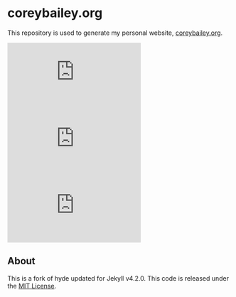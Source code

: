 coreybailey.org 
===============

This repository is used to generate my personal website, [coreybailey.org](http://www.coreybailey.org).

![GitHub code size in bytes](https://img.shields.io/github/languages/code-size/coreybailey07/coreybailey.org)
![GitHub release (latest SemVer including pre-releases)](https://img.shields.io/github/v/release/coreybailey07/coreybailey.org?include_prereleases)
![GitHub issues](https://img.shields.io/github/issues/coreybailey07/coreybailey.org)

## About

This is a fork of hyde updated for Jekyll v4.2.0. This code is released under the [MIT License](LICENSE.md).